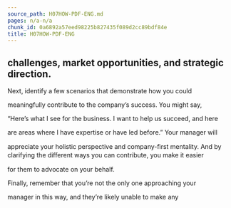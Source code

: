 ```yaml
---
source_path: H07HOW-PDF-ENG.md
pages: n/a-n/a
chunk_id: 0a6892a57eed98225b827435f089d2cc89bdf84e
title: H07HOW-PDF-ENG
---
```

## challenges, market opportunities, and strategic direction.

Next, identify a few scenarios that demonstrate how you could

meaningfully contribute to the company’s success. You might say,

“Here’s what I see for the business. I want to help us succeed, and here

are areas where I have expertise or have led before.” Your manager will

appreciate your holistic perspective and company-ﬁrst mentality. And by clarifying the diﬀerent ways you can contribute, you make it easier

for them to advocate on your behalf.

Finally, remember that you’re not the only one approaching your

manager in this way, and they’re likely unable to make any
